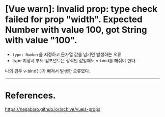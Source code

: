 # [Vue warn]: Invalid prop: type check failed for prop "width". Expected Number with value 100, got String with value "100".

- `type: Number`을 지정하고 문자열 값을 넘기면 발생하는 오류
- type 지정시 부모 컴포넌트는 정적인 값일때도 v-bind를 해줘야 한다.

나의 경우 v-bind(`:`)가 빠져서 발생한 오류였다.  

---
# References.
<https://negabaro.github.io/archive/vuejs-props>
